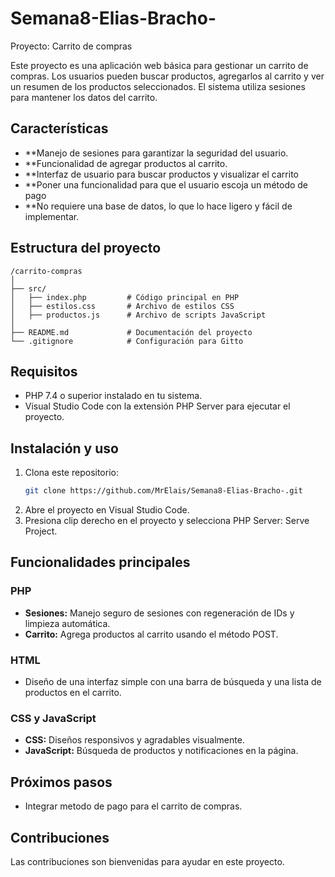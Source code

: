 # Semana8-Elias-Bracho-
Proyecto: Carrito de compras

Este proyecto es una aplicación web básica para gestionar un carrito de compras. Los usuarios pueden buscar productos, agregarlos al carrito y ver un resumen de los productos seleccionados. El sistema utiliza sesiones para mantener los datos del carrito.

## Características
- **Manejo de sesiones para garantizar la seguridad del usuario.
- **Funcionalidad de agregar productos al carrito.
- **Interfaz de usuario para buscar productos y visualizar el carrito
- **Poner una funcionalidad para que el usuario escoja un método de pago 
- **No requiere una base de datos, lo que lo hace ligero y fácil de implementar.

## Estructura del proyecto
```
/carrito-compras
│
├── src/
│   ├── index.php         # Código principal en PHP
│   ├── estilos.css       # Archivo de estilos CSS
│   ├── productos.js      # Archivo de scripts JavaScript
│
├── README.md             # Documentación del proyecto
└── .gitignore            # Configuración para Gitto
```

## Requisitos
- PHP 7.4 o superior instalado en tu sistema.
- Visual Studio Code con la extensión PHP Server para ejecutar el proyecto.

## Instalación y uso
1. Clona este repositorio:
   ```bash
   git clone https://github.com/MrElais/Semana8-Elias-Bracho-.git
   ```
2. Abre el proyecto en Visual Studio Code.
3. Presiona clip derecho en el proyecto y selecciona PHP Server: Serve Project.

## Funcionalidades principales
### PHP
- **Sesiones:** Manejo seguro de sesiones con regeneración de IDs y limpieza automática.
- **Carrito:** Agrega productos al carrito usando el método POST.

### HTML
- Diseño de una interfaz simple con una barra de búsqueda y una lista de productos en el carrito.

### CSS y JavaScript
- **CSS:** Diseños responsivos y agradables visualmente.
- **JavaScript:** Búsqueda de productos y notificaciones en la página.

## Próximos pasos
- Integrar metodo de pago para el carrito de compras.

## Contribuciones
Las contribuciones son bienvenidas para ayudar en este proyecto.
